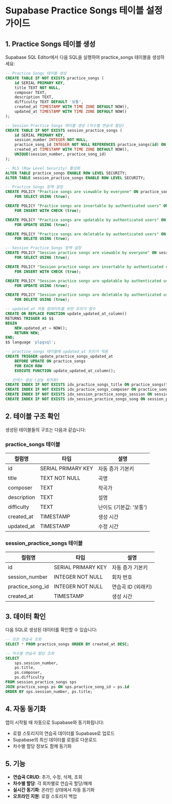 # Supabase Practice Songs 테이블 설정 가이드

## 1. Practice Songs 테이블 생성

Supabase SQL Editor에서 다음 SQL을 실행하여 practice_songs 테이블을 생성하세요:

```sql
-- Practice Songs 테이블 생성
CREATE TABLE IF NOT EXISTS practice_songs (
    id SERIAL PRIMARY KEY,
    title TEXT NOT NULL,
    composer TEXT,
    description TEXT,
    difficulty TEXT DEFAULT '보통',
    created_at TIMESTAMP WITH TIME ZONE DEFAULT NOW(),
    updated_at TIMESTAMP WITH TIME ZONE DEFAULT NOW()
);

-- Session Practice Songs 테이블 생성 (차수별 연습곡 할당)
CREATE TABLE IF NOT EXISTS session_practice_songs (
    id SERIAL PRIMARY KEY,
    session_number INTEGER NOT NULL,
    practice_song_id INTEGER NOT NULL REFERENCES practice_songs(id) ON DELETE CASCADE,
    created_at TIMESTAMP WITH TIME ZONE DEFAULT NOW(),
    UNIQUE(session_number, practice_song_id)
);

-- RLS (Row Level Security) 활성화
ALTER TABLE practice_songs ENABLE ROW LEVEL SECURITY;
ALTER TABLE session_practice_songs ENABLE ROW LEVEL SECURITY;

-- Practice Songs 정책 설정
CREATE POLICY "Practice songs are viewable by everyone" ON practice_songs
    FOR SELECT USING (true);

CREATE POLICY "Practice songs are insertable by authenticated users" ON practice_songs
    FOR INSERT WITH CHECK (true);

CREATE POLICY "Practice songs are updatable by authenticated users" ON practice_songs
    FOR UPDATE USING (true);

CREATE POLICY "Practice songs are deletable by authenticated users" ON practice_songs
    FOR DELETE USING (true);

-- Session Practice Songs 정책 설정
CREATE POLICY "Session practice songs are viewable by everyone" ON session_practice_songs
    FOR SELECT USING (true);

CREATE POLICY "Session practice songs are insertable by authenticated users" ON session_practice_songs
    FOR INSERT WITH CHECK (true);

CREATE POLICY "Session practice songs are updatable by authenticated users" ON session_practice_songs
    FOR UPDATE USING (true);

CREATE POLICY "Session practice songs are deletable by authenticated users" ON session_practice_songs
    FOR DELETE USING (true);

-- updated_at 자동 업데이트를 위한 트리거 함수
CREATE OR REPLACE FUNCTION update_updated_at_column()
RETURNS TRIGGER AS $$
BEGIN
    NEW.updated_at = NOW();
    RETURN NEW;
END;
$$ language 'plpgsql';

-- practice_songs 테이블에 updated_at 트리거 적용
CREATE TRIGGER update_practice_songs_updated_at 
    BEFORE UPDATE ON practice_songs 
    FOR EACH ROW 
    EXECUTE FUNCTION update_updated_at_column();

-- 인덱스 생성 (성능 최적화)
CREATE INDEX IF NOT EXISTS idx_practice_songs_title ON practice_songs(title);
CREATE INDEX IF NOT EXISTS idx_practice_songs_composer ON practice_songs(composer);
CREATE INDEX IF NOT EXISTS idx_session_practice_songs_session ON session_practice_songs(session_number);
CREATE INDEX IF NOT EXISTS idx_session_practice_songs_song ON session_practice_songs(practice_song_id);
```

## 2. 테이블 구조 확인

생성된 테이블들의 구조는 다음과 같습니다:

### practice_songs 테이블
| 컬럼명 | 타입 | 설명 |
|--------|------|------|
| id | SERIAL PRIMARY KEY | 자동 증가 기본키 |
| title | TEXT NOT NULL | 곡명 |
| composer | TEXT | 작곡가 |
| description | TEXT | 설명 |
| difficulty | TEXT | 난이도 (기본값: '보통') |
| created_at | TIMESTAMP | 생성 시간 |
| updated_at | TIMESTAMP | 수정 시간 |

### session_practice_songs 테이블
| 컬럼명 | 타입 | 설명 |
|--------|------|------|
| id | SERIAL PRIMARY KEY | 자동 증가 기본키 |
| session_number | INTEGER NOT NULL | 회차 번호 |
| practice_song_id | INTEGER NOT NULL | 연습곡 ID (외래키) |
| created_at | TIMESTAMP | 생성 시간 |

## 3. 데이터 확인

다음 SQL로 생성된 데이터를 확인할 수 있습니다:

```sql
-- 모든 연습곡 조회
SELECT * FROM practice_songs ORDER BY created_at DESC;

-- 차수별 연습곡 할당 조회
SELECT 
    sps.session_number,
    ps.title,
    ps.composer,
    ps.difficulty
FROM session_practice_songs sps
JOIN practice_songs ps ON sps.practice_song_id = ps.id
ORDER BY sps.session_number, ps.title;
```

## 4. 자동 동기화

앱이 시작될 때 자동으로 Supabase와 동기화됩니다:

- 로컬 스토리지의 연습곡 데이터를 Supabase로 업로드
- Supabase의 최신 데이터를 로컬로 다운로드
- 차수별 할당 정보도 함께 동기화

## 5. 기능

- **연습곡 CRUD**: 추가, 수정, 삭제, 조회
- **차수별 할당**: 각 회차별로 연습곡 할당/해제
- **실시간 동기화**: 온라인 상태에서 자동 동기화
- **오프라인 지원**: 로컬 스토리지 백업

